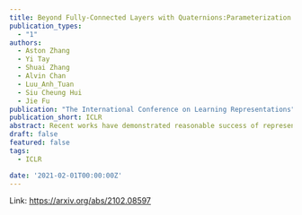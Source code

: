 ```yaml
---
title: Beyond Fully-Connected Layers with Quaternions:Parameterization of Hypercomplex Multiplications with 1/n Parameters
publication_types:
  - "1"
authors:
  - Aston Zhang
  - Yi Tay
  - Shuai Zhang
  - Alvin Chan
  - Luu_Anh_Tuan
  - Siu Cheung Hui
  - Jie Fu
publication: "The International Conference on Learning Representations"
publication_short: ICLR
abstract: Recent works have demonstrated reasonable success of representation learning in hypercomplex space. Specifically, "fully-connected layers with Quaternions" (4D hypercomplex numbers), which replace real-valued matrix multiplications in fully-connected layers with Hamilton products of Quaternions, both enjoy parameter savings with only 1/4 learnable parameters and achieve comparable performance in various applications. However, one key caveat is that hypercomplex space only exists at very few predefined dimensions (4D, 8D, and 16D). This restricts the flexibility of models that leverage hypercomplex multiplications. To this end, we propose parameterizing hypercomplex multiplications, allowing models to learn multiplication rules from data regardless of whether such rules are predefined. As a result, our method not only subsumes the Hamilton product, but also learns to operate on any arbitrary nD hypercomplex space, providing more architectural flexibility using arbitrarily 1/n learnable parameters compared with the fully-connected layer counterpart. Experiments of applications to the LSTM and Transformer models on natural language inference, machine translation, text style transfer, and subject verb agreement demonstrate architectural flexibility and effectiveness of the proposed approach.
draft: false
featured: false
tags:
  - ICLR

date: '2021-02-01T00:00:00Z'
---
```

Link: https://arxiv.org/abs/2102.08597
